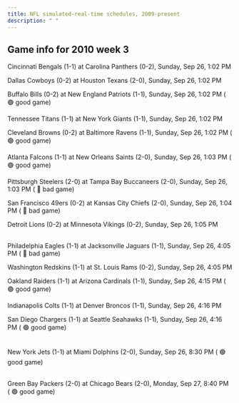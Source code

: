 ```yaml
---
title: NFL simulated-real-time schedules, 2009-present
description: " "
---
```


## Game info for 2010 week 3
Cincinnati Bengals (1-1) at Carolina Panthers (0-2), Sunday, Sep 26, 1:02 PM

Dallas Cowboys (0-2) at Houston Texans (2-0), Sunday, Sep 26, 1:02 PM

Buffalo Bills (0-2) at New England Patriots (1-1), Sunday, Sep 26, 1:02 PM (	:green_circle: good game)

Tennessee Titans (1-1) at New York Giants (1-1), Sunday, Sep 26, 1:02 PM

Cleveland Browns (0-2) at Baltimore Ravens (1-1), Sunday, Sep 26, 1:02 PM (	:green_circle: good game)

Atlanta Falcons (1-1) at New Orleans Saints (2-0), Sunday, Sep 26, 1:03 PM (	:green_circle: good game)

Pittsburgh Steelers (2-0) at Tampa Bay Buccaneers (2-0), Sunday, Sep 26, 1:03 PM (	:red_circle: bad game)

San Francisco 49ers (0-2) at Kansas City Chiefs (2-0), Sunday, Sep 26, 1:04 PM (	:red_circle: bad game)

Detroit Lions (0-2) at Minnesota Vikings (0-2), Sunday, Sep 26, 1:05 PM

<br/>Philadelphia Eagles (1-1) at Jacksonville Jaguars (1-1), Sunday, Sep 26, 4:05 PM (	:red_circle: bad game)

Washington Redskins (1-1) at St. Louis Rams (0-2), Sunday, Sep 26, 4:05 PM

Oakland Raiders (1-1) at Arizona Cardinals (1-1), Sunday, Sep 26, 4:15 PM (	:green_circle: good game)

Indianapolis Colts (1-1) at Denver Broncos (1-1), Sunday, Sep 26, 4:16 PM

San Diego Chargers (1-1) at Seattle Seahawks (1-1), Sunday, Sep 26, 4:16 PM (	:green_circle: good game)

<br/>New York Jets (1-1) at Miami Dolphins (2-0), Sunday, Sep 26, 8:30 PM (	:green_circle: good game)

<br/>Green Bay Packers (2-0) at Chicago Bears (2-0), Monday, Sep 27, 8:40 PM (	:green_circle: good game)

